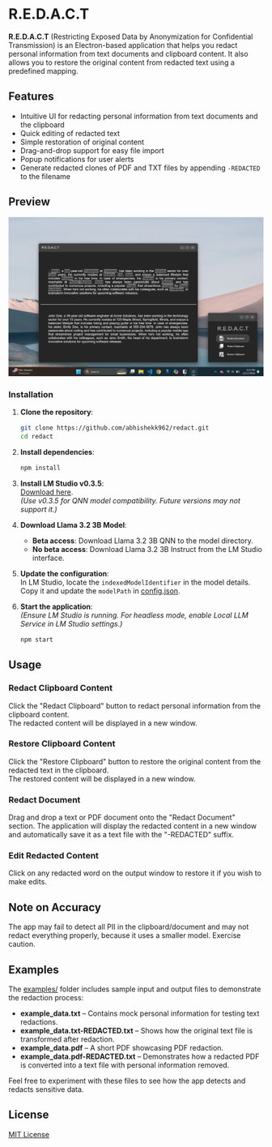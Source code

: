 # R.E.D.A.C.T

**R.E.D.A.C.T** (Restricting Exposed Data by Anonymization for Confidential Transmission) is an Electron-based application that helps you redact personal information from text documents and clipboard content. It also allows you to restore the original content from redacted text using a predefined mapping.

## Features

- Intuitive UI for redacting personal information from text documents and the clipboard
- Quick editing of redacted text
- Simple restoration of original content
- Drag-and-drop support for easy file import
- Popup notifications for user alerts
- Generate redacted clones of PDF and TXT files by appending `-REDACTED` to the filename

## Preview

![R.E.D.A.C.T Preview](public/images/preview.png)

### Installation

1. **Clone the repository**:  
   ```sh
   git clone https://github.com/abhishekk962/redact.git
   cd redact
   ```

2. **Install dependencies**:
   ```sh
   npm install
   ```

3. **Install LM Studio v0.3.5**:  
   [Download here](https://releases.lmstudio.ai/linux/x86/0.3.5/beta/9h/LM_Studio-0.3.5.AppImage).  
   *(Use v0.3.5 for QNN model compatibility. Future versions may not support it.)*

4. **Download Llama 3.2 3B Model**:
   - **Beta access**: Download Llama 3.2 3B QNN to the model directory.  
   - **No beta access**: Download Llama 3.2 3B Instruct from the LM Studio interface.

5. **Update the configuration**:  
    In LM Studio, locate the `indexedModelIdentifier` in the model details. Copy it and update the `modelPath` in [config.json](src/config.json).

6. **Start the application**:  
   *(Ensure LM Studio is running. For headless mode, enable Local LLM Service in LM Studio settings.)*  
   ```sh
   npm start
   ```

## Usage

### Redact Clipboard Content
Click the "Redact Clipboard" button to redact personal information from the clipboard content.  
The redacted content will be displayed in a new window.

### Restore Clipboard Content
Click the "Restore Clipboard" button to restore the original content from the redacted text in the clipboard.  
The restored content will be displayed in a new window.

### Redact Document
Drag and drop a text or PDF document onto the "Redact Document" section. The application will display the redacted content in a new window and automatically save it as a text file with the "-REDACTED" suffix.

### Edit Redacted Content
Click on any redacted word on the output window to restore it if you wish to make edits.

## Note on Accuracy
The app may fail to detect all PII in the clipboard/document and may not redact everything properly, because it uses a smaller model. Exercise caution.

## Examples
The [examples/](examples/) folder includes sample input and output files to demonstrate the redaction process:
- **example_data.txt** – Contains mock personal information for testing text redactions.
- **example_data.txt-REDACTED.txt** – Shows how the original text file is transformed after redaction.
- **example_data.pdf** – A short PDF showcasing PDF redaction.
- **example_data.pdf-REDACTED.txt** – Demonstrates how a redacted PDF is converted into a text file with personal information removed.

Feel free to experiment with these files to see how the app detects and redacts sensitive data.

## License
[MIT License](LICENSE)

